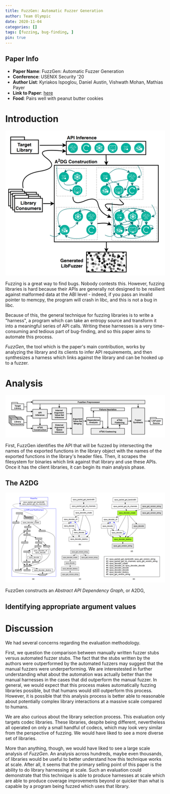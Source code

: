 ```yaml
---
title: FuzzGen: Automatic Fuzzer Generation
author: Team Olympic
date: 2020-11-04
categories: []
tags: [fuzzing, bug-finding, ]
pin: true
---
```


## Paper Info
- **Paper Name**: FuzzGen: Automatic Fuzzer Generation
- **Conference**: USENIX Security '20
- **Author List**: Kyriakos Ispoglou, Daniel Austin, Vishwath Mohan, Mathias Payer
- **Link to Paper**: [here](https://www.usenix.org/system/files/sec20-ispoglou.pdf)
- **Food**: Pairs well with peanut butter cookies

# Introduction

![](/assets/img/2020-11-04-fuzzgen/intuition.png)

Fuzzing is a great way to find bugs. Nobody contests this.
However, fuzzing libraries is hard because their APIs are generally not designed to be resilient against malformed data at the ABI level - indeed, if you pass an invalid pointer to memcpy, the program will crash in libc, and this is not a bug in libc.

Because of this, the general technique for fuzzing libraries is to write a "harness", a program which can take an entropy source and transform it into a meaningful series of API calls.
Writing these harnesses is a very time-consuming and tedious part of bug-finding, and so this paper aims to automate this process.

_FuzzGen_, the tool which is the paper's main contribution, works by analyzing the library and its clients to infer API requirements, and then synthesizes a harness which links against the library and can be hooked up to a fuzzer.

# Analysis

![](/assets/img/2020-11-04-fuzzgen/overview.png)

First, FuzzGen identifies the API that will be fuzzed by intersecting the names of the exported functions in the library object with the names of the exported functions in the library's header files.
Then, it scrapes the filesystem for binaries which link against that library and use these APIs.
Once it has the client libraries, it can begin its main analysis phase.

## The A2DG

![](/assets/img/2020-11-04-fuzzgen/workflow.png)

FuzzGen constructs an _Abstract API Dependency Graph_, or A2DG, 

## Identifying appropriate argument values

# Discussion

We had several concerns regarding the evaluation methodology.

First, we question the comparison between manually written fuzzer stubs versus automated fuzzer stubs.
The fact that the stubs written by the authors were outperformed by the automated fuzzers may suggest that the manual fuzzers were underperforming.
We are interestested in further understanding what about the automation was actually better than the manual harnesses in the cases that did outperform the manual fuzzer.
In general, we would expect that this process makes automatically fuzzing libraries possible, but that humans would still outperform this process.
However, it is possible that this analysis process is better able to reasonable about potentially complex library interactions at a massive scale compared to humans.

We are also curious about the library selection process.
This evaluation only targets codec libraries.
These libraries, despite being different, nevertheless all operated on only a small handful of codecs, which may look very similar from the perspective of fuzzing.
We would have liked to see a more diverse set of libraries.

More than anything, though, we would have liked to see a large scale analysis of _FuzzGen_.
An analysis across hundreds, maybe even thousands, of libraries would be useful to better understand how this technique works at scale.
After all, it seems that the primary selling point of this paper is the ability to do library harnessing at scale.
Such an evaluation could demonstrate that this technique is able to produce harnesses at scale which are able to produce coverage improvements beyond or quicker than what is capable by a program being fuzzed which uses that library.
